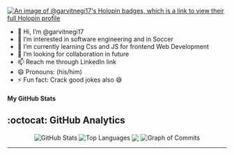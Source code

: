 [![An image of @garvitnegi17's Holopin badges, which is a link to view their full Holopin profile](https://holopin.me/garvitnegi17)](https://holopin.io/@garvitnegi17)

- 👋 Hi, I’m @garvitnegi17
- 👀 I’m interested in software engineering and in Soccer
- 🌱 I’m currently learning Css and JS for frontend Web Development
- 💞️ I’m looking for collaboration in future
- 📫 Reach me through LinkedIn link
- 😄 Pronouns: (his/him)
- ⚡ Fun fact: Crack good jokes also 😅

<!---
garvitnegi17/garvitnegi17 is a ✨ special ✨ repository because its `README.md` (this file) appears on your GitHub profile.
You can click the Preview link to take a look at your changes.
--->

#### My GitHub Stats
## :octocat: GitHub Analytics

  <div align="center">
    
<img align="center" src="http://github-profile-summary-cards.vercel.app/api/cards/stats?username=garvitnegi17&theme=react&hide_border=true" alt="GitHub Stats" />
<img align="center" src="http://github-profile-summary-cards.vercel.app/api/cards/repos-per-language?username=garvitnegi17&theme=react&hide_border=true" alt="Top Languages" />
<img align="center" src="https://github-readme-streak-stats.herokuapp.com/?user=garvitnegi17&theme=react&hide_border=true">
<img align="center" src="https://github-profile-summary-cards.vercel.app/api/cards/profile-details?username=garvitnegi17&theme=react&hide_border=true" alt="Graph of Commits" />


</div>

--- 
